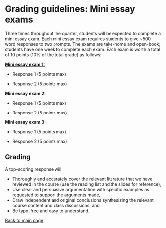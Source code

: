 # Grading guidelines: Mini essay exams

Three times throughout the quarter, students will be expected to complete a mini essay exam. Each mini essay exam requires students to give ~500 word responses to two prompts. The exams are take-home and open-book; students have one week to complete each exam. Each exam is worth a total of 10 points (10% of the total grade) as follows:

**[Mini essay exam 1:](/courses/bbc2023/course-instructions/mini-essay-exam-1/)**

* Response 1 (5 points max)

* Response 2 (5 points max)

**Mini essay exam 2:**

* Response 1 (5 points max)

* Response 2 (5 points max)

**Mini essay exam 3:**

* Response 1 (5 points max)

* Response 2 (5 points max)

## Grading

A top-scoring response will:

- Thoroughly and accurately cover the relevant literature that we have reviewed in the course (use the reading list and the slides for reference),
- Use clear and persuasive argumentation with specific examples as requested to support the arguments made,
- Draw independent and original conclusions synthesizing the relevant course content and class discussions, and
- Be typo-free and easy to understand.

[Back to main page](/courses/bbc2023/casillas-bbc-winter2023-syllabus)